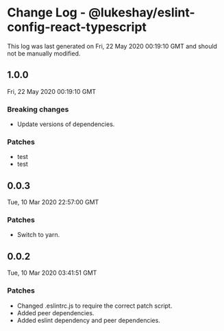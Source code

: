 # Change Log - @lukeshay/eslint-config-react-typescript

This log was last generated on Fri, 22 May 2020 00:19:10 GMT and should not be manually modified.

## 1.0.0
Fri, 22 May 2020 00:19:10 GMT

### Breaking changes

- Update versions of dependencies.

### Patches

- test
- test

## 0.0.3
Tue, 10 Mar 2020 22:57:00 GMT

### Patches

- Switch to yarn.

## 0.0.2
Tue, 10 Mar 2020 03:41:51 GMT

### Patches

- Changed .eslintrc.js to require the correct patch script.
- Added peer dependencies.
- Added eslint dependency and peer dependencies.


